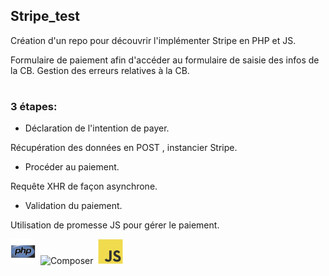 ## Stripe_test

Création d'un repo pour découvrir l'implémenter Stripe en PHP et JS.

Formulaire de paiement afin d'accéder au formulaire de saisie des infos de la CB.
Gestion des erreurs relatives à la CB.

#

### 3 étapes:

- Déclaration de l'intention de payer.

Récupération des données en POST , instancier Stripe.


- Procéder au paiement.

Requête XHR  de façon asynchrone.


- Validation du paiement.

Utilisation de promesse JS pour gérer le paiement.


  <img src="https://github.com/devicons/devicon/blob/master/icons/php/php-original.svg" title="Php" alt="Php" width="40" height="40"/>&nbsp;
   <img src="https://getcomposer.org/img/logo-composer-transparent.png" title="Composer" alt="Composer" width="40" height="40"/>&nbsp;
     <img src="https://github.com/devicons/devicon/blob/master/icons/javascript/javascript-original.svg" title="JavaScript" alt="JavaScript" width="40" height="40"/>&nbsp;
